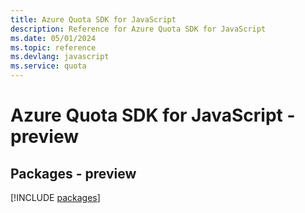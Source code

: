```yaml
---
title: Azure Quota SDK for JavaScript
description: Reference for Azure Quota SDK for JavaScript
ms.date: 05/01/2024
ms.topic: reference
ms.devlang: javascript
ms.service: quota
---
```

# Azure Quota SDK for JavaScript - preview
## Packages - preview
[!INCLUDE [packages](quota-index.md)]